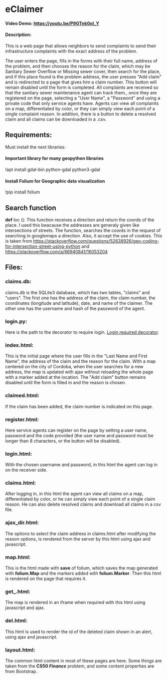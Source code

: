 # eClaimer
#### Video Demo:  <https://youtu.be/P9GTnk0oI_Y>
#### Description:
This is a web page that allows neighbors to send complaints to send their infrastructure complaints with the exact address of the problem.

The user enters the page, fills in the forms with their full name, address of the problem, and then chooses the reason for the claim, which may be Sanitary Sewer Overflow or Missing sewer cover, then search for the place, and if this place found is  the problem address, the user presses "Add claim" and is redirected to a page that gives him a claim number. This button will remain disabled until the form is completed.
All complaints are received so that the sanitary sewer maintenance agent can track them., once they are registered on the page, selecting a "User Name", a "Password" and using a private code that only service agents have. Agents can view all complaints on a map, differentiated by color, or they can simply view each point of a single complaint reason. In addition, there is a button to delete a resolved claim and all claims can be downloaded in a .csv.
## Requirements:
  Must install the next libraries:
#### Important library for many geopython libraries
!apt install gdal-bin python-gdal python3-gdal
#### Install Folium for Geographic data visualization
!pip install folium
## Search function
**def** loc ():
This function receives a direction and return the coords of the place. I used this beacause the addresses are generaly given like intersections of streets. The function, searches the coords in the request of searching in googlemaps a direction. Also, it accept the use of cookies. This is taken from
<https://stackoverflow.com/questions/52638926/geo-coding-for-intersection-street-using-python> and <https://stackoverflow.com/a/66940841/16053204>
## Files:
### claims.db:
claims.db is the SQLite3 database, which has two tables, "claims" and "users". The first one has the address of the claim, the claim number, the coordinates (longitude and latitude), date, and name of the claimer. The other one has the username and hash of the password of the agent.
### login.py:
Here is the path to the decorator to require login. [Login required decorator](https://flask.palletsprojects.com/en/1.1.x/patterns/viewdecorators/).
### index.html:
This is the initial page where the user fills in the "Last Name and First Name", the address of the claim and the reason for the claim. With a map centered on the city of Cordoba, when the user searches for a new address, the map is updated with ajax without reloading the whole page with a marker added at the location. The "Add claim" button remains disabled until the form is filled in and the reason is chosen.
### claimed.html:
If the claim has been added, the claim number is indicated on this page.
### register.html:
Here service agents can register on the page by setting a user name, password and the code provided (the user name and password must be longer than 8 characters, or the button will be disabled).
### login.html:
With the chosen username and password, in this html the agent can log in on the receiver side.
### claims.html:
After logging in, in this html the agent can view all claims on a map, differentiated by color, or he can simply view each point of a single claim reason. He can also delete resolved claims and download all claims in a csv file.
### ajax_dir.html:
The options to select the claim address in claims.html after modifying the reason options, is rendered from the server by this html using ajax and javascript.
### map.html:
This is the html made with **save** of folium, which saves the map generated with **folium.Map** and the markers added with **folium.Marker**. Then this html is rendered on the page that requires it.
### get_.html:
The map is rendered in an iframe when required with this html using javascript and ajax.
### del.html:
This html is used to render the id of the deleted claim shown in an alert, using ajax and javascript.
### layout.html:
The common html content in most of these pages are here. Some things are taken from the **CS50 *Finance*** problem, and some content properties are from Bootstrap.

